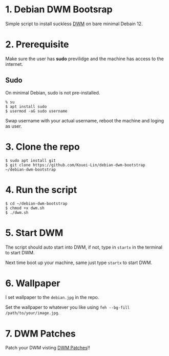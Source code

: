 # 1. Debian DWM Bootsrap
Simple script to install suckless [DWM](https://dwm.suckless.org/) on bare minimal Debain 12.

# 2. Prerequisite
Make sure the user has **sudo** previlidge and the machine has access to the internet.

## Sudo

On minimal Debian, sudo is not pre-installed.

```
% su
$ apt install sudo
$ usermod -aG sudo username
```
Swap username with your actual username, reboot the machine and loging as user.

# 3. Clone the repo

```
$ sudo apt install git
$ git clone https://github.com/Kouei-Lin/debian-dwm-bootstrap ~/debian-dwm-bootstrap
```

# 4. Run the script

```
$ cd ~/debian-dwm-bootstrap
$ chmod +x dwm.sh
$ ./dwm.sh
```

# 5. Start DWM

The script should auto start into DWM, if not, type in `startx` in the terminal to start DWM.

Next time boot up your machine, same just type `startx` to start DWM.

# 6. Wallpaper
I set wallpaper to the `debian.jpg` in the repo. 

Set the wallpaper to whatever you like using `feh --bg-fill /path/to/your/image.jpg`.

# 7. DWM Patches
Patch your DWM visting [DWM Patches](https://dwm.suckless.org/patches/)!!
